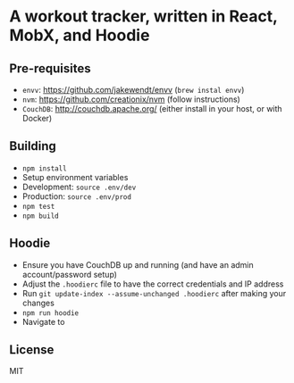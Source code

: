 # A workout tracker, written in React, MobX, and Hoodie

## Pre-requisites

- `envv`: https://github.com/jakewendt/envv (`brew instal envv`)
- `nvm`: https://github.com/creationix/nvm (follow instructions)
- `CouchDB`: http://couchdb.apache.org/ (either install in your host, or with Docker)

## Building

- `npm install`
- Setup environment variables
 - Development: `source .env/dev`
 - Production: `source .env/prod`
- `npm test`
- `npm build`

## Hoodie

- Ensure you have CouchDB up and running (and have an admin account/password setup)
- Adjust the `.hoodierc` file to have the correct credentials and IP address
- Run `git update-index --assume-unchanged .hoodierc` after making your changes
- `npm run hoodie`
- Navigate to [](http://localhost:8080)

## License

MIT
